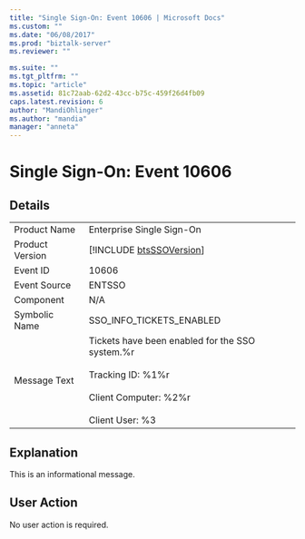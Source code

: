 ```yaml
---
title: "Single Sign-On: Event 10606 | Microsoft Docs"
ms.custom: ""
ms.date: "06/08/2017"
ms.prod: "biztalk-server"
ms.reviewer: ""

ms.suite: ""
ms.tgt_pltfrm: ""
ms.topic: "article"
ms.assetid: 81c72aab-62d2-43cc-b75c-459f26d4fb09
caps.latest.revision: 6
author: "MandiOhlinger"
ms.author: "mandia"
manager: "anneta"
---
```

# Single Sign-On: Event 10606
## Details  
  
|                 |                                                                                                                                             |
|-----------------|---------------------------------------------------------------------------------------------------------------------------------------------|
|  Product Name   |                                                          Enterprise Single Sign-On                                                          |
| Product Version |                                         [!INCLUDE [btsSSOVersion](../includes/btsssoversion-md.md)]                                         |
|    Event ID     |                                                                    10606                                                                    |
|  Event Source   |                                                                   ENTSSO                                                                    |
|    Component    |                                                                     N/A                                                                     |
|  Symbolic Name  |                                                          SSO_INFO_TICKETS_ENABLED                                                           |
|  Message Text   | Tickets have been enabled for the SSO system.%r<br /><br /> Tracking ID: %1%r<br /><br /> Client Computer: %2%r<br /><br /> Client User: %3 |
  
## Explanation  
 This is an informational message.  
  
## User Action  
 No user action is required.